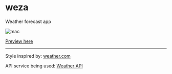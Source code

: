 # weza
Weather forecast app

![mac](https://user-images.githubusercontent.com/93953223/220738496-8f17cd24-48b7-48f3-96b2-66a8b6a843a5.png)

[Preview here](https://justmemet.github.io/weza/)

---
Style inspired by: [weather.com](https://weather.com/)

API service being used: [Weather API](https://www.weatherapi.com/)
